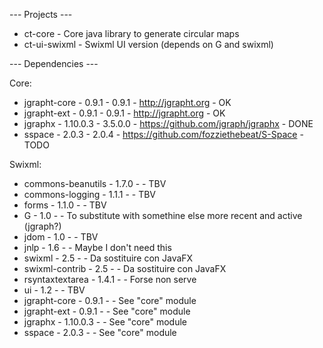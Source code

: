 --- Projects ---

* ct-core           - Core java library to generate circular maps
* ct-ui-swixml      - Swixml UI version (depends on G and swixml)

--- Dependencies ---

Core:

* jgrapht-core        - 0.9.1    - 0.9.1   - http://jgrapht.org - OK
* jgrapht-ext         - 0.9.1    - 0.9.1   - http://jgrapht.org - OK
* jgraphx             - 1.10.0.3 - 3.5.0.0 - https://github.com/jgraph/jgraphx - DONE
* sspace              - 2.0.3    - 2.0.4   - https://github.com/fozziethebeat/S-Space - TODO

Swixml:

* commons-beanutils   - 1.7.0    -         - TBV
* commons-logging     - 1.1.1    -         - TBV
* forms               - 1.1.0    -         - TBV
* G                   - 1.0      -         - To substitute with somethine else more recent and active (jgraph?)
* jdom                - 1.0      -         - TBV
* jnlp                - 1.6      -         - Maybe I don't need this
* swixml              - 2.5      -         - Da sostituire con JavaFX
* swixml-contrib      - 2.5      -         - Da sostituire con JavaFX
* rsyntaxtextarea     - 1.4.1    -         - Forse non serve
* ui                  - 1.2      -         - TBV
* jgrapht-core        - 0.9.1    -         - See "core" module
* jgrapht-ext         - 0.9.1    -         - See "core" module
* jgraphx             - 1.10.0.3 -         - See "core" module
* sspace              - 2.0.3    -         - See "core" module

